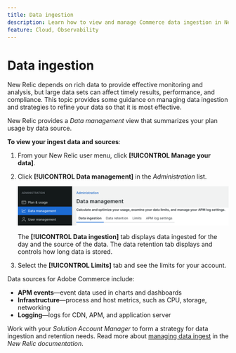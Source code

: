 ```yaml
---
title: Data ingestion
description: Learn how to view and manage Commerce data ingestion in New Relic.
feature: Cloud, Observability
---
```


# Data ingestion

New Relic depends on rich data to provide effective monitoring and analysis, but large data sets can affect timely results, performance, and compliance. This topic provides some guidance on managing data ingestion and strategies to refine your data so that it is most effective.

New Relic provides a _Data management_ view that summarizes your plan usage by data source.

**To view your ingest data and sources**:

1. From your New Relic user menu, click **[!UICONTROL Manage your data]**.
1. Click **[!UICONTROL Data management]** in the _Administration_ list.

    ![Data management](../../assets/new-relic/data-ingestion.png)

   The **[!UICONTROL Data ingestion]** tab displays data ingested for the day and the source of the data.
   The data retention tab displays and controls how long data is stored. 

1. Select the **[!UICONTROL Limits]** tab and see the limits for your account.

Data sources for Adobe Commerce include:

- **APM events**—event data used in charts and dashboards
- **Infrastructure**—process and host metrics, such as CPU, storage, networking
- **Logging**—logs for CDN, APM, and application server

Work with your _Solution Account Manager_ to form a strategy for data ingestion and retention needs. Read more about [managing data ingest](https://docs.newrelic.com/docs/data-apis/manage-data/manage-data-coming-new-relic/) in the _New Relic documentation_.
